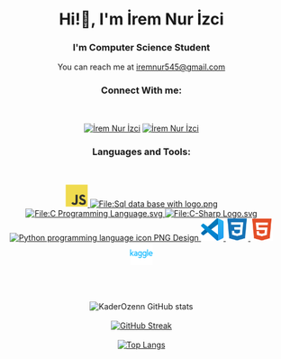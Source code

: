 <h1 align="center"> Hi!👋, I'm İrem Nur İzci</h1>
 
<h3 align="center">I'm Computer Science Student</h3>
<p align="center"> You can reach me at
<a href="mailto:iremnur545@wgmail.com">iremnur545@gmail.com</a> </p>


<div align="center">
<h3 align="center">Connect With me:</h3>
</br>

<a href="https://www.linkedin.com/in/irem-nur-izci"> <img align="center" src="https://encrypted-tbn0.gstatic.com/images?q=tbn:ANd9GcRA9JFnjUz-4oxN1KKnFRi6H-ha0WlHx9tBF1re0Wpx6IT0icSrueHPFDwMlYS5eDJ9HCg&usqp=CAU" alt="İrem Nur İzci" height="30" width="40" style="max-width: 100%;"></a> <a href="https://www.kaggle.com/remnurzci">   <img align="center" src="https://cdn.iconscout.com/icon/free/png-256/kaggle-3521526-2945029.png" alt="İrem Nur İzci" height="30" width="40" style="max-width: 100%;"></a>
</br>

<h3 align="center">Languages and Tools:</h3>
</br>

<a href="https://developer.mozilla.org/en-US/docs/Web/JavaScript"> <img src="https://raw.githubusercontent.com/devicons/devicon/master/icons/javascript/javascript-original.svg" alt="javascript" width="40" height="40" style="max-width: 100%;"> </a>
<a href="https://www.geeksforgeeks.org/what-is-sql/?ref=header_outind"> <img alt="File:Sql data base with logo.png" src="https://upload.wikimedia.org/wikipedia/commons/thumb/8/87/Sql_data_base_with_logo.png/800px-Sql_data_base_with_logo.png?20210130181641" decoding="async" width="90" height="50" srcset="https://upload.wikimedia.org/wikipedia/commons/8/87/Sql_data_base_with_logo.png?20210130181641 1.5x" data-file-width="900" data-file-height="420"> </a> <a href="https://www.geeksforgeeks.org/c-programming-language/" rel="nofollow"> <img alt="File:C Programming Language.svg" src="https://upload.wikimedia.org/wikipedia/commons/thumb/1/18/C_Programming_Language.svg/380px-C_Programming_Language.svg.png?20201031132917" decoding="async" width="50" height="50" srcset="https://upload.wikimedia.org/wikipedia/commons/thumb/1/18/C_Programming_Language.svg/570px-C_Programming_Language.svg.png?20201031132917 1.5x, https://upload.wikimedia.org/wikipedia/commons/thumb/1/18/C_Programming_Language.svg/760px-C_Programming_Language.svg.png?20201031132917 2x" data-file-width="380" data-file-height="420"> </a> <a href="https://www.geeksforgeeks.org/introduction-to-c-sharp/?ref=header_outind"> <img srcset="https://upload.wikimedia.org/wikipedia/commons/thumb/f/ff/C-Sharp_Logo.svg/640px-C-Sharp_Logo.svg.png 640w" sizes="640px" src="https://upload.wikimedia.org/wikipedia/commons/thumb/f/ff/C-Sharp_Logo.svg/160px-C-Sharp_Logo.svg.png" alt="File:C-Sharp Logo.svg" class="sdms-quick-view__thumbnail sdms-quick-view__thumbnail--loaded" width="50" height="50" > </a> <a href="https://www.geeksforgeeks.org/what-is-python/?ref=gcse_outind"> <img src="https://images.vexels.com/media/users/3/166477/isolated/preview/9bb722f0e85ddbc1ce0f064534fd2311-python-programming-language-icon.png" alt="Python programming language icon PNG Design" width="56" height="56" class="h-fit max-h-full object-contain md:max-h-[60vh]" loading="eager" fetchpriority="high"> </a> <a href="https://code.visualstudio.com/"> <img src="https://github.com/devicons/devicon/blob/master/icons/vscode/vscode-original.svg" alt="vscode" width="40" height="40" style="max-width: 100%;"> </a>
<a href="https://www.css3.com/" rel="nofollow"> <img src="https://github.com/devicons/devicon/blob/master/icons/css3/css3-plain.svg" alt="css3" width="40" height="40" style="max-width: 100%;"> </a>
<a href="https://html5.org/" rel="nofollow"> <img src="https://github.com/devicons/devicon/blob/master/icons/html5/html5-plain.svg" alt="html5" width="40" height="40" style="max-width: 100%;"> </a> <a href="https://www.kaggle.com/" rel="nofollow"> <img src="https://github.com/devicons/devicon/blob/master/icons/kaggle/kaggle-original-wordmark.svg" alt="kaggle" width="40" height="40" style="max-width: 100%;"> </a>

 </br> </br>



![KaderOzenn GitHub stats](https://github-readme-stats.vercel.app/api?username=iremnurizci&show_icons=true&theme=radical)
</br> </br>
[![GitHub Streak](https://streak-stats.demolab.com/?user=iremnurizci)](https://git.io/streak-stats)
</br> </br>
[![Top Langs](https://github-readme-stats.vercel.app/api/top-langs/?username=iremnurizci&layout=compact)](https://github.com/iremnurizci/github-readme-stats)

 </div>

  
  
